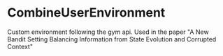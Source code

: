 # CombineUserEnvironment
Custom environment following the gym api. Used in the paper "A New Bandit Setting Balancing Information from State Evolution and Corrupted Context"
